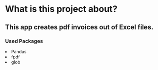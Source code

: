 # What is this project about?

## This app creates pdf invoices out of Excel files.

### Used Packages 
<li> Pandas </li>
<li> fpdf</li>
<li> glob</li>